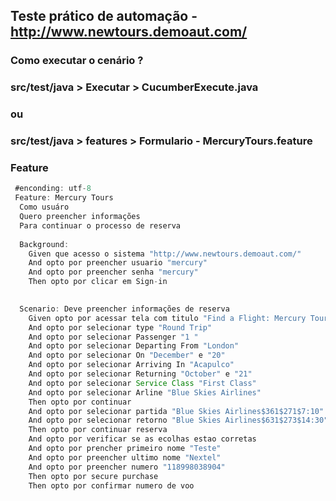## Teste prático de automação - http://www.newtours.demoaut.com/

### Como executar o cenário ?
### src/test/java > Executar > CucumberExecute.java 

### ou

### src/test/java > features > Formulario - MercuryTours.feature


### Feature

```java
 #enconding: utf-8
 Feature: Mercury Tours
  Como usuáro
  Quero preencher informações
  Para continuar o processo de reserva
  
  Background: 
    Given que acesso o sistema "http://www.newtours.demoaut.com/"
    And opto por preencher usuario "mercury"
    And opto por preencher senha "mercury"
    Then opto por clicar em Sign-in

 
  Scenario: Deve preencher informações de reserva
    Given opto por acessar tela com titulo "Find a Flight: Mercury Tours: "
    And opto por selecionar type "Round Trip"
    And opto por selecionar Passenger "1 "
    And opto por selecionar Departing From "London"
    And opto por selecionar On "December" e "20"
    And opto por selecionar Arriving In "Acapulco"
    And opto por selecionar Returning "October" e "21"
    And opto por selecionar Service Class "First Class"
    And opto por selecionar Arline "Blue Skies Airlines"
    Then opto por continuar
  	And opto por selecionar partida "Blue Skies Airlines$361$271$7:10"
  	And opto por selecionar retorno "Blue Skies Airlines$631$273$14:30"
  	Then opto por continuar reserva
  	And opto por verificar se as ecolhas estao corretas
  	And opto por prencher primeiro nome "Teste"
  	And opto por preencher ultimo nome "Nextel"
  	And opto por preencher numero "118998038904"
  	Then opto por secure purchase
  	Then opto por confirmar numero de voo
  	
  	
  	
   ```
   
